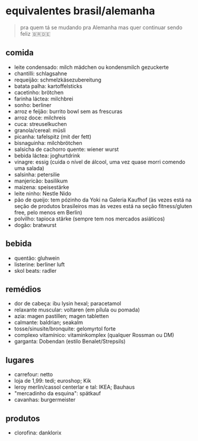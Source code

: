 # equivalentes brasil/alemanha
> pra quem tá se mudando pra Alemanha mas quer continuar sendo feliz 🇧🇷🇩🇪

## comida
* leite condensado: milch mädchen ou kondensmilch gezuckerte
* chantilli: schlagsahne
* requeijão: schmelzkäsezubereitung
* batata palha: kartoffelsticks
* cacetinho: brötchen
* farinha láctea: milchbrei
* sonho: berliner
* arroz e feijão: burrito bowl sem as frescuras
* arroz doce: milchreis
* cuca: streuselkuchen
* granola/cereal: müsli
* picanha: tafelspitz (mit der fett)
* bisnaguinha: milchbrötchen
* salsicha de cachorro quente: wiener wurst
* bebida láctea: joghurtdrink
* vinagre: essig (cuida o nível de álcool, uma vez quase morri comendo uma salada)
* salsinha: petersilie
* manjericão: basilikum
* maizena: speisestärke
* leite ninho: Nestle Nido
* pão de queijo: tem pózinho da Yoki na Galeria Kaufhof (às vezes está na seção de produtos brasileiros mas às vezes está na seção fitness/gluten free, pelo menos em Berlin)
* polvilho: tapioca stärke (sempre tem nos mercados asiáticos)
* dogão: bratwurst

## bebida

* quentão: gluhwein
* listerine: berliner luft
* skol beats: radler

## remédios
* dor de cabeça: ibu lysin hexal; paracetamol
* relaxante muscular: voltaren (em pílula ou pomada)
* azia: magen pastillen; magen tabletten
* calmante: baldrian; seakalm
* tosse/sinusite/bronquite: gelomyrtol forte
* complexo vitamínico: vitaminkomplex (qualquer Rossman ou DM)
* garganta: Dobendan (estilo Benalet/Strepsils)

## lugares

* carrefour: netto
* loja de 1,99: tedi; euroshop; Kik
* leroy merlin/cassol centerlar e tal: IKEA; Bauhaus
* "mercadinho da esquina": spätkauf
* cavanhas: burgermeister

## produtos

* clorofina: danklorix

